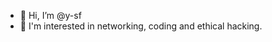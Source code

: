 - 👋 Hi, I’m @y-sf
- 👀 I'm interested in networking, coding and ethical hacking. 
<!---
y-sf/y-sf is a ✨ special ✨ repository because its `README.md` (this file) appears on your GitHub profile.
You can click the Preview link to take a look at your changes.
--->
